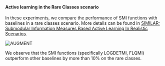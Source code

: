 #### Active learning in the Rare Classes scenario
In these experiments, we compare the performance of SMI functions with baselines in a rare classes scenario.
More details can be found in [SIMILAR: Submodular Information Measures Based Active Learning In Realistic Scenarios](https://arxiv.org/abs/2107.00717).

![AUGMENT](../../experiment_plots/similar_rare_classes.PNG?raw=true)

We observe that the SMI functions (specifically LOGDETMI, FLQMI) outperform other baselines by more than 10% on the rare classes.
